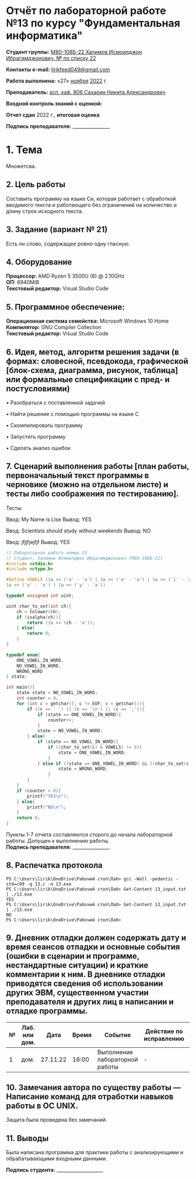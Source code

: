 # Отчёт по лабораторной работе №13 по курсу "Фундаментальная информатика"

<b>Студент группы:</b> <ins>М80-108Б-22 Халимов Исмоилджон Ибрагимджонович, № по списку 22</ins> 

<b>Контакты e-mail:</b> <ins>lirikfeed049@gmail.com</ins>

<b>Работа выполнена:</b> «27» <ins>ноября</ins> <ins>2022</ins> г.

<b>Преподаватель:</b> <ins>асп. каф. 806 Сахарин Никита Александрович</ins>

<b>Входной контроль знаний с оценкой:</b> <ins></ins>

<b>Отчет сдан</b>  <ins></ins>  <ins> </ins> 2022 г., <b>итоговая оценка</b>  <ins></ins>

<b>Подпись преподавателя:</b> ________________


# 1. Тема
Множетсва.
## 2. Цель работы
Составить программу на языке Си, которая работает с обработкой вводимого текста и работающего без ограничений на количество и длину строк исходного текста.
## 3. Задание (вариант № 21)
Есть ли слово, содержащее ровно одну гласную.
## 4. Оборудование
<b>Процессор:</b> AMD Ryzen 5 3500U (8) @ 2.10GHz<br/>
<b>ОП:</b> 6940MiB<br/>
<b>Текстовый редактор:</b> Visual Studio Code <br/>
## 5. Программное обеспечение:
<b>Операционная система семейства:</b> Microsoft Windows 10 Home <br/>
<b>Компилятор:</b> GNU Compiler Collection <br/>
<b>Текстовый редактор:</b> Visual Studio Code <br/>
## 6. Идея, метод, алгоритм решения задачи (в формах: словесной, псевдокода, графической [блок-схема, диаграмма, рисунок, таблица] или формальные спецификации с пред- и постусловиями)

• Разобраться с поставленной задачей

• Найти решение с помощью программы на языке С

•	Скомпилировать программу

•	Запустить программу

•   Сделать анализ ошибок


## 7. Сценарий выполнения работы [план работы, первоначальный текст программы в черновике (можно на отдельном листе) и тесты либо соображения по тестированию]. 
Тесты:

Ввод:
My Name is Lise
Вывод:
YES

Ввод:
Scientists should study without weekends
Вывод:
NO

Ввод:
jfjjfjejfjf
Вывод:
YES

``` c:13.c
// Лабораторная работа номер 13
// Студент: Халимов Исмоилджон Ибрагимджонович (М8О-108Б-22)
#include <stdio.h>
#include <ctype.h>

#define VOWELS (1u << ('a' - 'a') | 1u << ('e' - 'a') | 1u << ('i' - 'a') | 1u << ('o' - 'a') |\
1u << ('u' - 'a') | 1u << ('y' - 'a'))

typedef unsigned int uint;

uint char_to_set(int ch){
    ch = tolower(ch);
    if (isalpha(ch)){
        return (1u << (ch - 'a'));
    } else{
        return 0;
    }
}

typedef enum{
    ONE_VOWEL_IN_WORD,
    NO_VOWEL_IN_WORD,
    WRONG_WORD
} state;

int main(){
    state state = NO_VOWEL_IN_WORD;
    int counter = 0;
    for (int c = getchar(); c != EOF; c = getchar()){
        if ((c == ' ') || (c == '\n') || (c == ',')){
            if (state == ONE_VOWEL_IN_WORD){
                counter++;
            }
            state = NO_VOWEL_IN_WORD;
        } else{
            if (state == NO_VOWEL_IN_WORD){
                if ((char_to_set(c) & VOWELS) != 0){
                    state = ONE_VOWEL_IN_WORD;
                }
            } else if ((state == ONE_VOWEL_IN_WORD) && ((char_to_set(c) & VOWELS) != 0)){
                    state = WRONG_WORD;
                }
        }
    }
    if (counter > 0){
        printf("YES\n");
    } else{
        printf("NO\n");
    }
    return 0;
}

```

Пункты 1-7 отчета составляются сторого до начала лабораторной работы.
Допущен к выполнению работы.  
<b>Подпись преподавателя:</b> ________________
## 8. Распечатка протокола 
```
PS C:\Users\lirik\OneDrive\Рабочий стол\Лаб> gcc -Wall -pedantic -std=c99 -g 13.c -o 13.exe
PS C:\Users\lirik\OneDrive\Рабочий стол\Лаб> Get-Content 13_input.txt | ./13.exe
YES
PS C:\Users\lirik\OneDrive\Рабочий стол\Лаб> Get-Content 13_input.txt | ./13.exe
NO
PS C:\Users\lirik\OneDrive\Рабочий стол\Лаб>

```

## 9. Дневник отладки должен содержать дату и время сеансов отладки и основные события (ошибки в сценарии и программе, нестандартные ситуации) и краткие комментарии к ним. В дневнике отладки приводятся сведения об использовании других ЭВМ, существенном участии преподавателя и других лиц в написании и отладке программы.

| № |  Лаб. или дом. | Дата | Время | Событие | Действие по исправлению | Примечание |
| ------ | ------ | ------ | ------ | ------ | ------ | ------ |
| 1 | дом. | 27.11.22 | 16:00 | Выполнение лабораторной работы | - | - |
## 10. Замечания автора по существу работы — Написание команд для отработки навыков работы в ОС UNIX.
Защита была проведена без замечаний.
## 11. Выводы
Была написана программа для практики работы с анализирующими и обрабатывающими входными данными.


<b>Подпись студента:</b> ____________________


